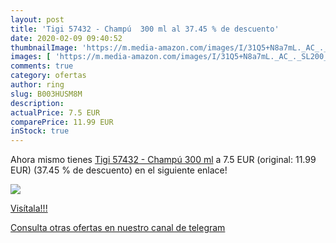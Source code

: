 ```yaml
---
layout: post
title: 'Tigi 57432 - Champú  300 ml al 37.45 % de descuento'
date: 2020-02-09 09:40:52
thumbnailImage: 'https://m.media-amazon.com/images/I/31Q5+N8a7mL._AC_._SL200_.jpg'
images: [ 'https://m.media-amazon.com/images/I/31Q5+N8a7mL._AC_._SL200_.jpg' ]
comments: true
category: ofertas
author: ring
slug: B003HUSM8M
description:
actualPrice: 7.5 EUR
comparePrice: 11.99 EUR
inStock: true
---
```


Ahora mismo tienes [Tigi 57432 - Champú  300 ml](https://www.amazon.com/dp/B003HUSM8M/?tag=redken08-20) a 7.5 EUR (original: 11.99 EUR) (37.45 %  de descuento) en el siguiente enlace!

[![](https://m.media-amazon.com/images/I/31Q5+N8a7mL._AC_._SL200_.jpg)](https://www.amazon.com/dp/B003HUSM8M/?tag=redken08-20)

[Visítala!!!](https://www.amazon.com/dp/B003HUSM8M/?tag=redken08-20)

[Consulta otras ofertas en nuestro canal de telegram](https://t.me/s/ofertas25)
